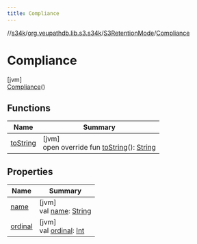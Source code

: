 ```yaml
---
title: Compliance
---
```

//[s34k](../../../../index.html)/[org.veupathdb.lib.s3.s34k](../../index.html)/[S3RetentionMode](../index.html)/[Compliance](index.html)



# Compliance



[jvm]\
[Compliance](index.html)()



## Functions


| Name | Summary |
|---|---|
| [toString](../to-string.html) | [jvm]<br>open override fun [toString](../to-string.html)(): [String](https://kotlinlang.org/api/latest/jvm/stdlib/kotlin/-string/index.html) |


## Properties


| Name | Summary |
|---|---|
| [name](../../../org.veupathdb.lib.s3.s34k.requests.bucket.recursive/-s3-recursive-delete-phase/-list-objects/index.html#-372974862%2FProperties%2F863300109) | [jvm]<br>val [name](../../../org.veupathdb.lib.s3.s34k.requests.bucket.recursive/-s3-recursive-delete-phase/-list-objects/index.html#-372974862%2FProperties%2F863300109): [String](https://kotlinlang.org/api/latest/jvm/stdlib/kotlin/-string/index.html) |
| [ordinal](../../../org.veupathdb.lib.s3.s34k.requests.bucket.recursive/-s3-recursive-delete-phase/-list-objects/index.html#-739389684%2FProperties%2F863300109) | [jvm]<br>val [ordinal](../../../org.veupathdb.lib.s3.s34k.requests.bucket.recursive/-s3-recursive-delete-phase/-list-objects/index.html#-739389684%2FProperties%2F863300109): [Int](https://kotlinlang.org/api/latest/jvm/stdlib/kotlin/-int/index.html) |

